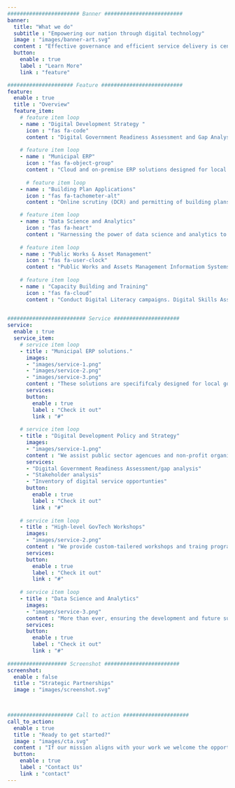 ```yaml
---
####################### Banner #########################
banner:
  title: "What we do"
  subtitle : "Empowering our nation through digital technology"
  image : "images/banner-art.svg"
  content : "Effective governance and efficient service delivery is central to the desired well-being of all citizens. We provide affordable innovative solutions and services that enable government agencies, non-profit organisations and local communities to improve how they achieve their development goals"
  button:
    enable : true
    label : "Learn More"
    link : "feature"

##################### Feature ##########################
feature:
  enable : true
  title : "Overview"
  feature_item:
    # feature item loop
    - name : "Digital Development Strategy "
      icon : "fas fa-code"
      content : "Digital Government Readiness Assessment and Gap Analysis to guide development  and implemention of Digital Strategy and Plans"
      
    # feature item loop
    - name : "Municipal ERP"
      icon : "fas fa-object-group"
      content : "Cloud and on-premise ERP solutions designed for local authorities: Budgeting, Financial Management, HR, Inventory,  Public Works and Asset Management."
      
      # feature item loop
    - name : "Building Plan Applications"
      icon : "fas fa-tachometer-alt"
      content : "Online scrutiny (DCR) and permitting of building plans (BPA) connecting architects, citizens and local government planners together on a single platform" 

    # feature item loop
    - name : "Data Science and Analytics"
      icon : "fas fa-heart"
      content : "Harnessing the power of data science and analytics to help organistions and local communities to solve their development challenges and THRIVE"
      
    # feature item loop
    - name : "Public Works & Asset Management"
      icon : "fas fa-user-clock"
      content : "Public Works and Assets Management Informatiom Systems to drive eficiency, transparency and accountability in public sector resource utilisation"
      
    # feature item loop
    - name : "Capacity Building and Training"
      icon : "fas fa-cloud"
      content : "Conduct Digital Literacy campaigns. Digital Skills Assessements. Provide high-level workshops and training programs to support a culture of innovation and data usage."
      

######################### Service #####################
service:
  enable : true
  service_item:
    # service item loop
    - title : "Municipal ERP solutions."
      images:
      - "images/service-1.png"
      - "images/service-2.png"
      - "images/service-3.png"
      content : "These solutions are specififcaly designed for local government authorities to increase the efficiency of the governance processes at the local level, improve service delivery for citizens and businesses (enhance amenity levels and citiziens convinience) as well as improve transparency and accountability of local public authorities."
      services:
      button:
        enable : true
        label : "Check it out"
        link : "#"
        
    # service item loop
    - title : "Digital Development Policy and Strategy"
      images:
      - "images/service-1.png"
      content : "We assist public sector agencues and non-profit organisation to develop and implement action-based Digital Transformation Strategy and Plans focused on improving service delivery coverage and quality."
      services:
      - "Digital Government Readiness Assessment/gap analysis"
      - "Stakeholder analysis"
      - "Inventory of digital service opportunties"
      button:
        enable : true
        label : "Check it out"
        link : "#"
        
    # service item loop
    - title : "High-level GovTech Workshops"
      images:
      - "images/service-2.png"
      content : "We provide custom-tailered workshops and traing programs to show how local authorties can address and support  delivery of critical services to address the COVID-19 crisis effects and economic recovery, support the culture of innovation to promote the cost-effectiveness of digital services."
      services:
      button:
        enable : true
        label : "Check it out"
        link : "#"
        
    # service item loop
    - title : "Data Science and Analytics"
      images:
      - "images/service-3.png"
      content : "More than ever, ensuring the development and future success of our communities requires careful and accurate planning based on the most up-to-date and precise data.  We help government and  non-profic organizations to make better sense of their data, obtain actionable insights that enable them find better or potential innovations  to solve their most difficult challenges, achieve  their goals and thrive"
      services:
      button:
        enable : true
        label : "Check it out"
        link : "#"
        
################### Screenshot ########################
screenshot:
  enable : false
  title : "Strategic Partnerships"
  image : "images/screenshot.svg"

  

##################### Call to action #####################
call_to_action:
  enable : true
  title : "Ready to get started?"
  image : "images/cta.svg"
  content : "If our mission aligns with your work we welcome the opportunity to work together with you."
  button:
    enable : true
    label : "Contact Us"
    link : "contact"
---
```

